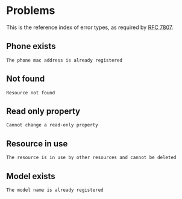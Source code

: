 # Problems

This is the reference index of error types, as required by [RFC
7807](https://tools.ietf.org/html/rfc7807).

## Phone exists

    The phone mac address is already registered

## Not found

    Resource not found

## Read only property

    Cannot change a read-only property

## Resource in use

    The resource is in use by other resources and cannot be deleted

## Model exists

    The model name is already registered
